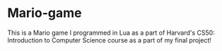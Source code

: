 # Mario-game
This is a Mario game I programmed in Lua as a part of Harvard's CS50: Introduction to Computer Science course as a part of my final project!
